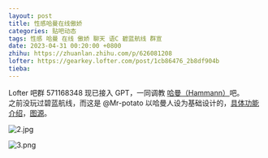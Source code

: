 ```yaml
---
layout: post
title: 性感哈曼在线傲娇
categories: 贴吧动态
tags: 性感 哈曼 在线 傲娇 聊天 语C 碧蓝航线 群宣
date: 2023-04-31 00:20:00 +0800
zhihu: https://zhuanlan.zhihu.com/p/626081208
lofter: https://gearkey.lofter.com/post/1cb86476_2b8df904b
tieba: 
---
```


Lofter 吧群 571168348 现已接入 GPT，一同调教 [哈曼（Hammann）](https://zh.moegirl.org.cn/%E7%A2%A7%E8%93%9D%E8%88%AA%E7%BA%BF:%E5%93%88%E6%9B%BC)吧。  
之前没玩过碧蓝航线，而这是 @Mr-potato 以哈曼人设为基础设计的，[具体功能介绍](https://docs.qq.com/doc/DZUN1eWlUbHpaVVZU)，[图源](https://www.pixiv.net/artworks/98269849)。

![2.jpg](https://s2.loli.net/2023/05/01/8d7zilOn4RSTh9y.jpg)

![3.png](https://s2.loli.net/2023/05/01/YxUCbTPAqFhdMDJ.png)